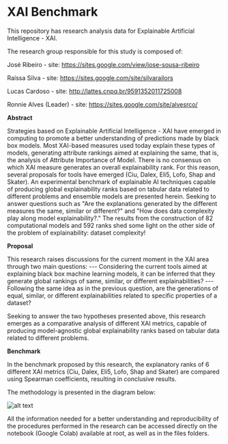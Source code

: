 # XAI Benchmark 

This repository has research analysis data for Explainable Artificial Intelligence - XAI.

The research group responsible for this study is composed of:

José Ribeiro - site: https://sites.google.com/view/jose-sousa-ribeiro

Raíssa Silva - site: https://sites.google.com/site/silvarailors

Lucas Cardoso - site: http://lattes.cnpq.br/9591352011725008

Ronnie Alves (Leader) - site: https://sites.google.com/site/alvesrco/

**Abstract**

Strategies based on Explainable Artificial Intelligence - XAI have emerged in computing to promote a better understanding of predictions made by black box models. Most XAI-based measures used today explain these types of models, generating attribute rankings aimed at explaining the same, that is, the analysis of Attribute Importance of Model. There is no consensus on which XAI measure generates an overall explainability rank. For this reason, several proposals for tools have emerged (Ciu, Dalex, Eli5, Lofo, Shap and Skater). An experimental benchmark of explainable AI techniques capable of producing global explainability ranks based on tabular data related to different problems and ensemble models are presented herein. Seeking to answer questions such as "Are the explanations generated by the different measures the same, similar or different?" and "How does data complexity play along model explainability?." The results from the construction of 82 computational models and 592 ranks shed some light on the other side of the problem of explainability: dataset complexity!

**Proposal**

This research raises discussions for the current moment in the XAI area through two main questions: --- Considering the current tools aimed at explaining black box machine learning models, it can be inferred that they generate global rankings of same, similar, or different explainabilities? --- Following the same idea as in the previous question, are the generations of equal, similar, or different explainabilities related to specific properties of a dataset?

Seeking to answer the two hypotheses presented above, this research emerges as a comparative analysis of different XAI metrics, capable of producing model-agnostic global explainability ranks based on tabular data related to different problems.

**Benchmark**

In the benchmark proposed by this research, the explanatory ranks of 6 different XAI metrics (Ciu, Dalex, Eli5, Lofo, Shap and Skater) are compared using Spearman coefficients, resulting in conclusive results.

The methodology is presented in the diagram below:

![alt text](https://github.com/josesousaribeiro/xai_benchmark/blob/main/General_Info/metodologia_1.png)

All the information needed for a better understanding and reproducibility of the procedures performed in the research can be accessed directly on the notebook (Google Colab) available at root, as well as in the files folders.






